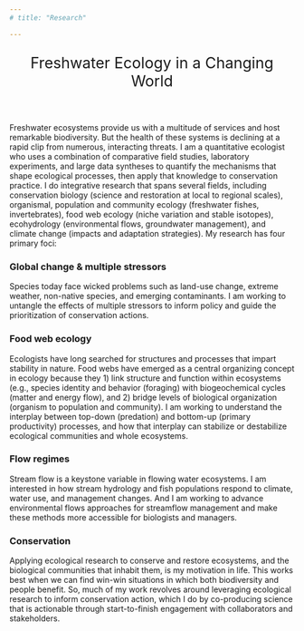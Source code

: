```yaml
---
# title: "Research"

---
```


<p style="text-align: center; font-size: 20pt;">Freshwater Ecology in a Changing World</p>

<br> 

Freshwater ecosystems provide us with a multitude of services and host remarkable biodiversity. But the health of these systems is declining at a rapid clip from numerous, interacting threats. 
I am a quantitative ecologist who uses a combination of comparative field studies, laboratory experiments, and large data syntheses to quantify the mechanisms that shape ecological processes, then apply that knowledge to conservation practice. I do integrative research that spans several fields, including conservation biology (science and restoration at local to regional scales), organismal, population and community ecology (freshwater fishes, invertebrates), food web ecology (niche variation and stable isotopes), ecohydrology (environmental flows, groundwater management), and climate change (impacts and adaptation strategies). My research has four primary foci:


### Global change & multiple stressors

Species today face wicked problems such as land-use change, extreme weather, non-native species, and emerging contaminants. I am working to untangle the effects of multiple stressors to inform policy and guide the prioritization of conservation actions.  

### Food web ecology

Ecologists have long searched for structures and processes that impart stability in nature. Food webs have emerged as a central organizing concept in ecology because they 1) link structure and function within ecosystems (e.g., species identity and behavior (foraging) with biogeochemical cycles (matter and energy flow), and 2) bridge levels of biological organization (organism to population and community). I am working to understand the interplay between top-down (predation) and bottom-up (primary productivity) processes, and how that interplay can stabilize or destabilize ecological communities and whole ecosystems. 

### Flow regimes

Stream flow is a keystone variable in flowing water ecosystems. I am interested in how stream hydrology and fish populations respond to climate, water use, and management changes. And I am working to advance environmental flows approaches for streamflow management and make these methods more accessible for biologists and managers. 

### Conservation

Applying ecological research to conserve and restore ecosystems, and the biological communities that inhabit them, is my motivation in life. This works best when we can find win-win situations in which both biodiversity and people benefit. So, much of my work revolves around leveraging ecological research to inform conservation action, which I do by co-producing science that is actionable through start-to-finish engagement with collaborators and stakeholders. 